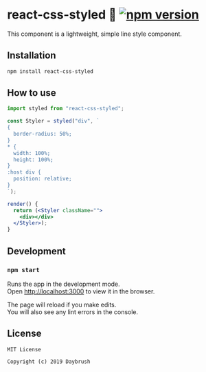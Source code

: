 # react-css-styled 👋 [![npm version](https://badge.fury.io/js/react-css-styled.svg)](https://badge.fury.io/js/react-css-styled)

This component is a lightweight, simple line style component.

## Installation

```sh
npm install react-css-styled
```
## How to use

```jsx
import styled from "react-css-styled";

const Styler = styled("div", `
{
  border-radius: 50%;
}
* {
  width: 100%;
  height: 100%;
}
:host div {
  position: relative;
}
`);

render() {
  return (<Styler className="">
    <div></div>
  </Styler>);
}
```
## Development

### `npm start`

Runs the app in the development mode.<br>
Open [http://localhost:3000](http://localhost:3000) to view it in the browser.

The page will reload if you make edits.<br>
You will also see any lint errors in the console.

## License

```
MIT License

Copyright (c) 2019 Daybrush
```